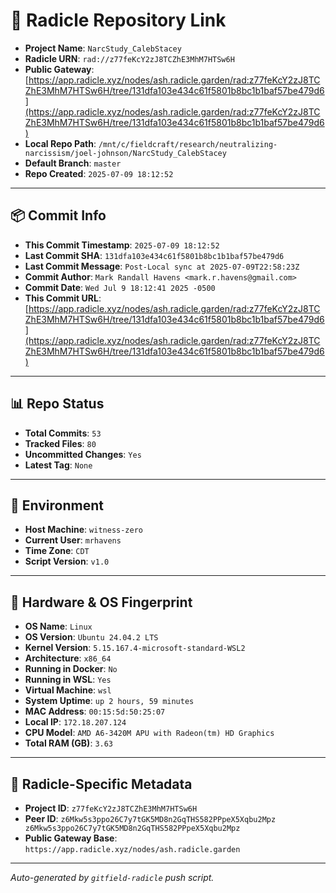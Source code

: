 # 🔗 Radicle Repository Link

- **Project Name**: `NarcStudy_CalebStacey`
- **Radicle URN**: `rad://z77feKcY2zJ8TCZhE3MhM7HTSw6H`
- **Public Gateway**: [https://app.radicle.xyz/nodes/ash.radicle.garden/rad:z77feKcY2zJ8TCZhE3MhM7HTSw6H/tree/131dfa103e434c61f5801b8bc1b1baf57be479d6](https://app.radicle.xyz/nodes/ash.radicle.garden/rad:z77feKcY2zJ8TCZhE3MhM7HTSw6H/tree/131dfa103e434c61f5801b8bc1b1baf57be479d6)
- **Local Repo Path**: `/mnt/c/fieldcraft/research/neutralizing-narcissism/joel-johnson/NarcStudy_CalebStacey`
- **Default Branch**: `master`
- **Repo Created**: `2025-07-09 18:12:52`

---

## 📦 Commit Info

- **This Commit Timestamp**: `2025-07-09 18:12:52`
- **Last Commit SHA**: `131dfa103e434c61f5801b8bc1b1baf57be479d6`
- **Last Commit Message**: `Post-Local sync at 2025-07-09T22:58:23Z`
- **Commit Author**: `Mark Randall Havens <mark.r.havens@gmail.com>`
- **Commit Date**: `Wed Jul 9 18:12:41 2025 -0500`
- **This Commit URL**: [https://app.radicle.xyz/nodes/ash.radicle.garden/rad:z77feKcY2zJ8TCZhE3MhM7HTSw6H/tree/131dfa103e434c61f5801b8bc1b1baf57be479d6](https://app.radicle.xyz/nodes/ash.radicle.garden/rad:z77feKcY2zJ8TCZhE3MhM7HTSw6H/tree/131dfa103e434c61f5801b8bc1b1baf57be479d6)

---

## 📊 Repo Status

- **Total Commits**: `53`
- **Tracked Files**: `80`
- **Uncommitted Changes**: `Yes`
- **Latest Tag**: `None`

---

## 🧭 Environment

- **Host Machine**: `witness-zero`
- **Current User**: `mrhavens`
- **Time Zone**: `CDT`
- **Script Version**: `v1.0`

---

## 🧬 Hardware & OS Fingerprint

- **OS Name**: `Linux`
- **OS Version**: `Ubuntu 24.04.2 LTS`
- **Kernel Version**: `5.15.167.4-microsoft-standard-WSL2`
- **Architecture**: `x86_64`
- **Running in Docker**: `No`
- **Running in WSL**: `Yes`
- **Virtual Machine**: `wsl`
- **System Uptime**: `up 2 hours, 59 minutes`
- **MAC Address**: `00:15:5d:50:25:07`
- **Local IP**: `172.18.207.124`
- **CPU Model**: `AMD A6-3420M APU with Radeon(tm) HD Graphics`
- **Total RAM (GB)**: `3.63`

---

## 🌱 Radicle-Specific Metadata

- **Project ID**: `z77feKcY2zJ8TCZhE3MhM7HTSw6H`
- **Peer ID**: `z6Mkw5s3ppo26C7y7tGK5MD8n2GqTHS582PPpeX5Xqbu2Mpz
z6Mkw5s3ppo26C7y7tGK5MD8n2GqTHS582PPpeX5Xqbu2Mpz`
- **Public Gateway Base**: `https://app.radicle.xyz/nodes/ash.radicle.garden`

---

_Auto-generated by `gitfield-radicle` push script._
